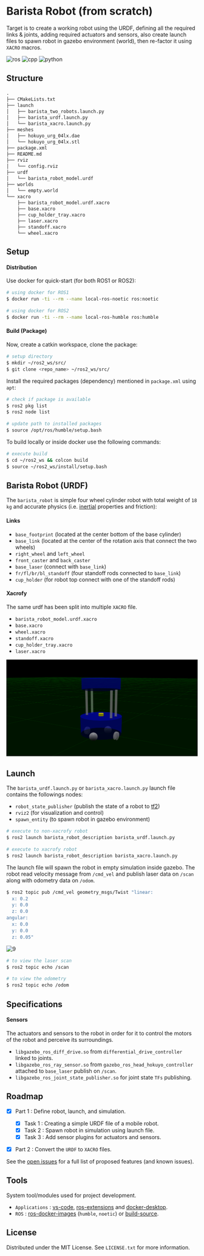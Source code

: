 # Barista Robot (from scratch)

Target is to create a working robot using the URDF, defining all the required links & joints, adding required actuators and sensors, also create launch files to spawn robot in gazebo environment (world), then re-factor it using `XACRO` macros.

![ros](https://img.shields.io/badge/ROS2-humble-red) ![cpp](https://img.shields.io/badge/cpp-11+-blue) ![python](https://img.shields.io/badge/python-3.10+-blue)

## Structure

```text
.
├── CMakeLists.txt
├── launch
│   ├── barista_two_robots.launch.py
│   ├── barista_urdf.launch.py
│   └── barista_xacro.launch.py
├── meshes
│   ├── hokuyo_urg_04lx.dae
│   └── hokuyo_urg_04lx.stl
├── package.xml
├── README.md
├── rviz
│   └── config.rviz
├── urdf
│   └── barista_robot_model.urdf
├── worlds
│   └── empty.world
└── xacro
    ├── barista_robot_model.urdf.xacro
    ├── base.xacro
    ├── cup_holder_tray.xacro
    ├── laser.xacro
    ├── standoff.xacro
    └── wheel.xacro
```

## Setup

#### Distribution

Use docker for quick-start (for both ROS1 or ROS2):

```sh
# using docker for ROS1
$ docker run -ti --rm --name local-ros-noetic ros:noetic
```

```sh
# using docker for ROS2
$ docker run -ti --rm --name local-ros-humble ros:humble
```

#### Build (Package)

Now, create a catkin workspace, clone the package:

```sh
# setup directory
$ mkdir ~/ros2_ws/src/
$ git clone <repo_name> ~/ros2_ws/src/
```

Install the required packages (dependency) mentioned in `package.xml` using `apt`:

```sh
# check if package is available
$ ros2 pkg list
$ ros2 node list
```

```sh
# update path to installed packages
$ source /opt/ros/humble/setup.bash
```

To build locally or inside docker use the following commands:

```sh
# execute build
$ cd ~/ros2_ws && colcon build
$ source ~/ros2_ws/install/setup.bash
```

## Barista Robot (URDF)

The `barista_robot` is simple four wheel cylinder robot with total weight of `18 kg` and accurate physics (i.e. [inertial](https://en.wikipedia.org/wiki/List_of_moments_of_inertia) properties and friction):

#### Links

- `base_footprint` (located at the center bottom of the base cylinder)
- `base_link` (located at the center of the rotation axis that connect the two wheels)
- `right_wheel` and `left_wheel`
- `front_caster` and `back_caster`
- `base_laser` (connect with `base_link`)
- `fr/fl/br/bl_standoff` (four standoff rods connected to `base_link`)
- `cup_holder` (for robot top connect with one of the standoff rods)

#### Xacrofy

The same urdf has been split into multiple `XACRO` file.

- `barista_robot_model.urdf.xacro`
- `base.xacro`
- `wheel.xacro`
- `standoff.xacro`
- `cup_holder_tray.xacro`
- `laser.xacro`

![1](./.assets/1.png)

## Launch

The `barista_urdf.launch.py` or `barista_xacro.launch.py` launch file contains the followings nodes:

- `robot_state_publisher` (publish the state of a robot to [tf2](http://ros.org/wiki/tf2))
- `rviz2` (for visualization and control)
- `spawn_entity` (to spawn robot in gazebo environment)

```sh
# execute to non-xacrofy robot
$ ros2 launch barista_robot_description barista_urdf.launch.py
```

```sh
# execute to xacrofy robot
$ ros2 launch barista_robot_description barista_xacro.launch.py
```

The launch file will spawn the robot in empty simulation inside gazebo. The robot read velocity message from `/cmd_vel` and publish laser data on `/scan` along with odometry data on `/odom`.

```sh
$ ros2 topic pub /cmd_vel geometry_msgs/Twist "linear:
  x: 0.2
  y: 0.0
  z: 0.0
angular:
  x: 0.0
  y: 0.0
  z: 0.05"
```

![9](./.assets/9.gif)

```sh
# to view the laser scan
$ ros2 topic echo /scan
```

```sh
# to view the odometry
$ ros2 topic echo /odom
```

## Specifications

#### Sensors

The actuators and sensors to the robot in order for it to control the motors of the robot and perceive its surroundings.

- `libgazebo_ros_diff_drive.so` from `differential_drive_controller` linked to joints.
- `libgazebo_ros_ray_sensor.so` from `gazebo_ros_head_hokuyo_controller` attached to `base_laser` publish on `/scan`.
- `libgazebo_ros_joint_state_publisher.so` for joint state `TFs` publishing.

## Roadmap

- [x] Part 1 : Define robot, launch, and simulation.

  - [x] Task 1 : Creating a simple URDF file of a mobile robot.
  - [x] Task 2 : Spawn robot in simulation using launch file.
  - [x] Task 3 : Add sensor plugins for actuators and sensors.

- [x] Part 2 : Convert the `URDF` to `XACRO` files.

See the [open issues](https://github.com/llabhishekll/) for a full list of proposed features (and known issues).

## Tools

System tool/modules used for project development.

- `Applications` : [vs-code](https://code.visualstudio.com/), [ros-extensions](https://marketplace.visualstudio.com/items?itemName=ms-iot.vscode-ros) and [docker-desktop](https://docs.docker.com/get-docker/).
- `ROS` : [ros-docker-images](https://hub.docker.com/_/ros/) (`humble`, `noetic`) or [build-source](https://www.ros.org/blog/getting-started/).

## License

Distributed under the MIT License. See `LICENSE.txt` for more information.
